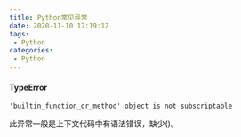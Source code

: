 ```yaml
---
title: Python常见异常
date: 2020-11-10 17:19:12
tags:
 - Python
categories:
 - Python
---
```


#### TypeError

`'builtin_function_or_method' object is not subscriptable`

此异常一般是上下文代码中有语法错误，缺少()。